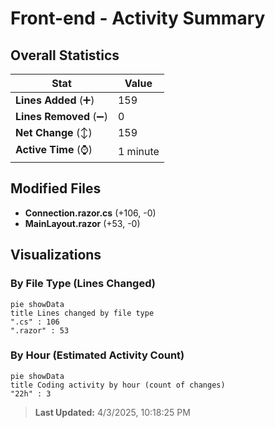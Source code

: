 # Front-end - Activity Summary 

## Overall Statistics

| Stat                   | Value                                                             |
| ---------------------- | ----------------------------------------------------------------- |
| **Lines Added** (➕)   | 159                                          |
| **Lines Removed** (➖) | 0                                        |
| **Net Change** (↕)    | 159                |
| **Active Time** (⌚)   | 1 minute |


## Modified Files
- **Connection.razor.cs** (+106, -0)
- **MainLayout.razor** (+53, -0)

## Visualizations

### By File Type (Lines Changed)

```mermaid
pie showData
title Lines changed by file type
".cs" : 106
".razor" : 53
```

### By Hour (Estimated Activity Count)

```mermaid
pie showData
title Coding activity by hour (count of changes)
"22h" : 3
```


> **Last Updated:** 4/3/2025, 10:18:25 PM